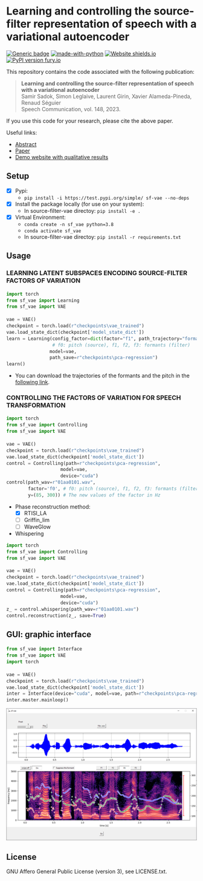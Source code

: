 
# Learning and controlling the source-filter representation of speech with a variational autoencoder
[![Generic badge](https://img.shields.io/badge/<STATUS>-<in_progress>-<COLOR>.svg)](https://github.com/samsad35/source-filter-vae)
[![made-with-python](https://img.shields.io/badge/Made%20with-Python-1f425f.svg)](https://www.python.org/)
[![Website shields.io](https://img.shields.io/website-up-down-green-red/http/shields.io.svg)](https://tinyurl.com/iclr2022)
[![PyPI version fury.io](https://badge.fury.io/py/ansicolortags.svg)](https://test.pypi.org/project/sf-vae/)

This repository contains the code associated with the following publication:
> **Learning and controlling the source-filter representation of speech with a variational autoencoder**<br> Samir Sadok, Simon Leglaive, Laurent Girin, Xavier Alameda-Pineda, Renaud Séguier<br>Speech Communication, vol. 148, 2023.

If you use this code for your research, please cite the above paper.

Useful links:
- [Abstract](https://arxiv.org/abs/2204.07075)
- [Paper](https://arxiv.org/pdf/2204.07075.pdf)
- [Demo website with qualitative results](https://samsad35.github.io/site-sfvae/)


## Setup 
- [x] Pypi:  
  - ```pip install -i https://test.pypi.org/simple/ sf-vae --no-deps```
- [x] Install the package locally (for use on your system):  
  - In source-filter-vae directoy: ```pip install -e .```
- [x] Virtual Environment: 
  - ```conda create -n sf_vae python=3.8```
  - ```conda activate sf_vae```
  - In source-filter-vae directoy: ```pip install -r requirements.txt```

## Usage
### LEARNING LATENT SUBSPACES ENCODING SOURCE-FILTER FACTORS OF VARIATION 
```python
import torch
from sf_vae import Learning
from sf_vae import VAE

vae = VAE()
checkpoint = torch.load(r"checkpoints\vae_trained")
vae.load_state_dict(checkpoint['model_state_dict'])
learn = Learning(config_factor=dict(factor="f1", path_trajectory="formant_1\\f2-1600", dim=3),
                 # f0: pitch (source), f1, f2, f3: formants (filter)
                model=vae,
                path_save=r"checkpoints\pca-regression")
learn()
```
- You can download the trajectories of the formants and the pitch in the [following link](https://drive.google.com/file/d/1807TYczP9qp9N-47s-cGyn7vxft0RqvI/view?usp=sharing).
### CONTROLLING THE FACTORS OF VARIATION FOR SPEECH TRANSFORMATION
```python
import torch
from sf_vae import Controlling
from sf_vae import VAE

vae = VAE()
checkpoint = torch.load(r"checkpoints\vae_trained")
vae.load_state_dict(checkpoint['model_state_dict'])
control = Controlling(path=r"checkpoints\pca-regression",
                    model=vae,
                    device="cuda")
control(path_wav=r"01aa0101.wav", 
        factor='f0', # f0: pitch (source), f1, f2, f3: formants (filter)
        y=(85, 300)) # The new values of the factor in Hz
```
* Phase reconstruction method:
  * [x] RTISI_LA
  * [ ] Griffin_lim
  * [ ] WaveGlow
* Whispering
```python
import torch
from sf_vae import Controlling
from sf_vae import VAE

vae = VAE()
checkpoint = torch.load(r"checkpoints\vae_trained")
vae.load_state_dict(checkpoint['model_state_dict'])
control = Controlling(path=r"checkpoints\pca-regression",
                    model=vae,
                    device="cuda")
z_ = control.whispering(path_wav=r"01aa0101.wav")
control.reconstruction(z_, save=True)
```

## GUI: graphic interface
```python
from sf_vae import Interface
from sf_vae import VAE
import torch

vae = VAE()
checkpoint = torch.load(r"checkpoints\vae_trained")
vae.load_state_dict(checkpoint['model_state_dict'])
inter = Interface(device="cuda", model=vae, path=r"checkpoints\pca-regression")
inter.master.mainloop()
```
![image](images/interface.jpeg)

## License
GNU Affero General Public License (version 3), see LICENSE.txt.